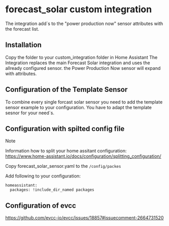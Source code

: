 # forecast_solar custom integration

The integration add´s to the "power production now" sensor attributes with the forecast list.

## Installation
Copy the folder to your custom_integration folder in Home Assistant
The Integration replaces the main Forecast Solar integration and uses the allready configured sensor. 
the Power Production Now sensor will expand with attributes.

## Configuration of the Template Sensor
To combine every single forcast solar sensor you need to add the template sensor example to your configuration.
You have to adapt the template sesnor for your need´s.

## Configuration with spilted config file

>[!NOTE]
>Information how to split your home assitant configuration:
>https://www.home-assistant.io/docs/configuration/splitting_configuration/
>
Copy forecast_solar_sensor.yaml to the `/config/packes`

Add following to your configuration:
```
homeassistant:
  packages: !include_dir_named packages
```
## Configuration of evcc
https://github.com/evcc-io/evcc/issues/18857#issuecomment-2664731520
